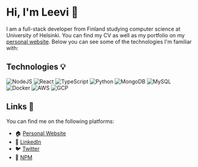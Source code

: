 # Hi, I'm Leevi :wave:

I am a full-stack developer from Finland studying computer science at University of Helsinki. You can find my CV as well as my portfolio on my [personal website](https://leevihal.me). Below you can see some of the technologies I'm familiar with:

## Technologies :bulb:

![NodeJS](https://img.shields.io/badge/node.js-%2343853D.svg?style=flat-square&logo=node.js&logoColor=white) ![React](https://img.shields.io/badge/react-%2300d8fe.svg?style=flat-square&logo=react&logoColor=white) ![TypeScript](https://img.shields.io/badge/typescript-%233e78c7.svg?style=flat-square&logo=typescript&logoColor=white) ![Python](https://img.shields.io/badge/python-%2314354C.svg?style=flat-square&logo=python&logoColor=white) ![MongoDB](https://img.shields.io/badge/MongoDB-%234ea94b.svg?style=flat-square&logo=mongodb&logoColor=white)
![MySQL](https://img.shields.io/badge/mysql-%2300f.svg?style=flat-square&logo=mysql&logoColor=white) ![Docker](https://img.shields.io/badge/docker-%230db7ed.svg?style=flat-square&logo=docker&logoColor=white) ![AWS](https://img.shields.io/badge/AWS-%23FF9900.svg?style=flat-square&logo=amazon-aws&logoColor=white) ![GCP](https://img.shields.io/badge/GCP-%234285F4.svg?style=flat-square&logo=google-cloud&logoColor=white)

## Links :link:

You can find me on the following platforms:

- :house: [Personal Website](https://leevihal.me)
- :briefcase: [LinkedIn](https://www.linkedin.com/in/leevi-halme-47488699/)
- :bird: [Twitter](https://twitter.com/leevihalme)
- :open_file_folder: [NPM](https://www.npmjs.com/~leevihalme)
